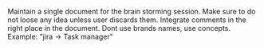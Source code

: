 Maintain a single document for the brain storming session.
Make sure to do not loose any idea unless user discards them.
Integrate comments in the right place in the document.
Dont use brands names, use concepts. Example: "jira -> Task manager"
 